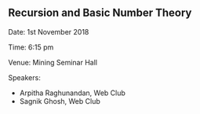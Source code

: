 ## Recursion and Basic Number Theory 

Date: 1st November 2018

Time: 6:15 pm

Venue: Mining Seminar Hall

Speakers:
- Arpitha Raghunandan, Web Club
- Sagnik Ghosh, Web Club
